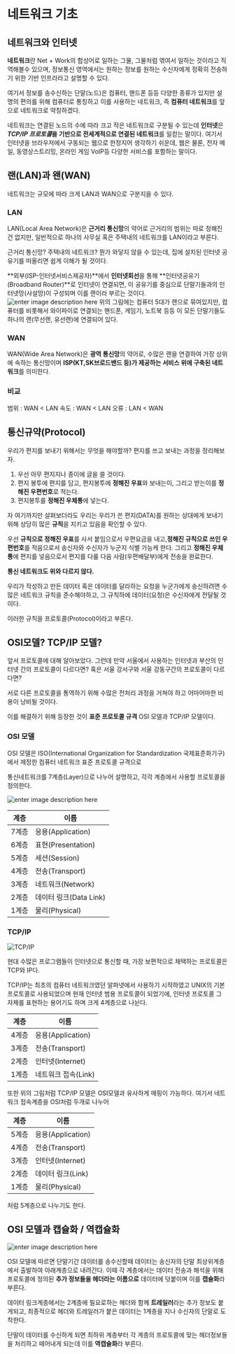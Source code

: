 # 네트워크 기초

##  네트워크와 인터넷

**네트워크**란 Net + Work의 합성어로 일하는 그물, 그물처럼 엮여서 일하는 것이라고 직역해볼수 있으며, 정보통신 영역에서는 원하는 정보를 원하는 수신자에게 정확히 전송하기 위한 기반 인프라라고 설명할 수 있다.

여기서 정보를 송수신하는 단말(노드)은 컴퓨터, 핸드폰 등등 다양한 종류가 있지만 설명의 편의를 위해 컴퓨터로 통칭하고 이를 사용하는 네트워크, 즉 **컴퓨터 네트워크**를 앞으로 네트워크로 약칭하겠다.

네트워크는 연결된 노드의 수에 따라 크고 작은 네트워크로 구분될 수 있는데 **인터넷**은 ***TCP/IP 프로토콜*을 기반으로 전세계적으로 연결된 네트워크**를 일컫는 말이다. 여기서 인터넷을 브라우저에서 구동되는 웹으로 한정지어 생각하기 쉬운데, 웹은 물론, 전자 메일, 동영상스트리밍, 온라인 게임 VoIP등 다양한 서비스를 포함하는 말이다.


## 랜(LAN)과 왠(WAN)

네트워크는 규모에 따라 크게 LAN과 WAN으로 구분지을 수 있다.

### LAN

LAN(Local Area Network)은 **근거리 통신망**의 약어로 근거리의 범위는 따로 정해진건 없지만, 일반적으로 하나의 사무실 혹은 주택내의 네트워크를 LAN이라고 부른다.

근거리 통신망? 주택내의 네트워크? 뭔가 와닿지 않을 수 있는데, 집에 설치된 인터넷 공유기를 떠올리면 쉽게 이해가 될 것이다.

**외부(ISP-인터넷서비스제공자)**에서 **인터넷회선**을 통해 **인터넷공유기(Broadband Router)**로 인터넷이 연결되면, 이 공유기를 중심으로 단말기들과의 인터넷망(사설망)이 구성되며 이를 랜이라 부르는 것이다.  
![enter image description here](https://media.vlpt.us/images/april_5/post/deabfa06-458e-469c-ae45-4dd4277116d8/image.png)
위의 그림에는 컴퓨터 5대가 랜으로 묶여있지만, 컴퓨터를 비롯해서 와이파이로 연결되는 핸드폰, 게임기, 노트북 등등 이 모든 단말기들도 하나의 랜(무선랜, 유선랜)에 연결되어 있다.

### WAN

 WAN(Wide Area Network)은 **광역 통신망**의 약어로, 수많은 랜을 연결하여 가장 상위에 속하는 통신망이며 **ISP(KT,SK브로드밴드 등)가 제공하는 서비스 위에 구축된 네트워크**를 의미한다.

### 비교
범위 : WAN < LAN
속도 : WAN < LAN
오류 : LAN < WAN


## 통신규약(Protocol)

우리가 편지를 보내기 위해서는 무엇을 해야할까? 편지를 쓰고 보내는 과정을 정리해보자.

1. 우선 아무 편지지나 종이에 글을 쓸 것이다. 
2. 편지 봉투에 편지를 담고, 편지봉투에 **정해진 우표**와 보내는이, 그리고 받는이를 **정해진 우편번호**로 적는다.
3.  편지봉투를 **정해진 우체통**에 넣는다.

자 여기까지만 살펴보더라도 우리는 우리가 쓴 편지(DATA)를 원하는 상대에게 보내기 위해 상당히 많은 **규칙**을 지키고 있음을 확인할 수 있다.

우선 **규칙으로 정해진 우표**를 사서 붙임으로서 우편요금을 내고,**정해진 규칙으로 쓰인 우편번호**를 적음으로서 송신자와 수신자가 누군지 식별 가능케 한다. 그리고 **정해진 우체통**에 편지를 넣음으로서  편지를 다룰 다음 사람(우편배달부)에게 전송을 완료한다.

**통신 네트워크도 위와 다르지 않다.**

우리가 작성하고 만든 데이터 혹은 데이터를 달라하는 요청을 누군가에게 송신하려면 수많은 네트워크 규칙을 준수해야하고, 그 규칙하에 데이터(요청)은 수신자에게 전달될 것이다.

이러한 규칙을 프로토콜(Protocol)이라고 부른다.


## OSI모델? TCP/IP 모델?

앞서 프로토콜에 대해 알아보았다. 그런데 만약 서울에서 사용하는 인터넷과 부산의 인터넷 간의 프로토콜이 다르다면? 혹은 서울 강서구와 서울 강동구간의 프로토콜이 다르다면? 

서로 다른 프로토콜을 통역하기 위해 수많은 전처리 과정을 거쳐야 하고 어마어마한 비용이 낭비될 것이다.

이를 해결하기 위해 등장한 것이 **표준 프로토콜 규격** OSI 모델과 TCP/IP 모델이다.


### OSI 모델

OSI 모델은 ISO(International Organization for Standardization 국제표준화기구)에서 제정한 컴퓨터 네트워크 표준 프로토콜 규격으로

통신네트워크를 7계층(Layer)으로 나누어 설명하고, 각각 계층에서 사용할 프로토콜을 정의한다.

![enter image description here](https://encrypted-tbn0.gstatic.com/images?q=tbn:ANd9GcTrGB2x1KXViaU-GJD61bW840ynAnUReo2TpA&usqp=CAU)

|계층|이름|
|-|-|
|7계층|응용(Application)
|6계층|표현(Presentation)|
|5계층|세션(Session)|
|4계층|전송(Transport)|
|3계층|네트워크(Network)|
|2계층|데이터 링크(Data Link)|
|1계층|물리(Physical)|

### TCP/IP

![TCP/IP](https://blog.kakaocdn.net/dn/clMoyw/btqCM9z7XEM/RITDKUafn38TBieA8wLIr0/img.png)

현대 수많은 프로그램들이 인터넷으로 통신할 때, 가장 보편적으로 채택하는 프로토콜은 TCP와 IP다. 

TCP/IP는 최초의 컴퓨터 네트워크였던 알파넷에서 사용하기 시작하였고 UNIX의 기본 프로토콜로 사용되었으며 현재 인터넷 범용 프로토콜이 되었기에, 인터넷 프로토콜 그 자체를 표현하는 용어기도 하며 크게 4계층으로 나뉜다.

|계층|이름|
|-|-|
|4계층|응용(Application)||
|3계층|전송(Transport)||
|2계층|인터넷(Internet)||
|1계층|네트워크 접속(Link)||

또한 위의 그림처럼 TCP/IP 모델은 OSI모델과 유사하게 매핑이 가능하다. 여기서 네트워크 접속계층을 OSI처럼 두개로 나누어 

|계층|이름|
|-|-|
|5계층|응용(Application)||
|4계층|전송(Transport)||
|3계층|인터넷(Internet)||
|2계층|데이터 링크(Link)||
|1계층|물리(Physical)||

처럼 5계층으로 나누기도 한다.





## OSI 모델과 캡슐화 / 역캡슐화
![enter image description here](https://t1.daumcdn.net/cfile/tistory/222D073B55A62E2511)


OSI 모델에 따르면 단말기간 데이터를 송수신할때 데이터는 송신자의 단말 최상위계층에서 출발하여 아래계층으로 내려간다. 이때 각 계층에서는 데이터 전송과 해석을 위해 프로토콜에 정의된 **추가 정보들을 헤더라는 이름으로** 데이터에 덧붙이며 이를 **캡슐화**라 부른다.

데이터 링크계층에서는  2계층에 필요로하는 헤더와 함께 **트레일러**라는 추가 정보도 붙게되고, 최종적으로 헤더와 트레일러가 붙은 데이터는 1계층을 지나 수신자의 단말로 도착한다. 

단말이 데이터를 수신하게 되면 최하위 계층부터 각 계층의 프로토콜에 맞는 헤더정보들을 처리하고 떼어내게 되는데 이를 **역캡슐화**라 부른다.


